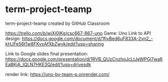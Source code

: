 # term-project-teamp

term-project-teamp created by GitHub Classroom

https://trello.com/b/wiXj0IKg/csc667-867-uno
Game: Uno
Link to API design: https://docs.google.com/document/d/1fjvBed6uF833A-2vn2_-kHJFe56t1w8FKvxAfXbZwyk/edit?usp=sharing

Link to Google slides final presentation:
https://docs.google.com/presentation/d/1RVB_QUzCnzhqJcLtJeWPGj7wa6EaBKjA_IQLN7HKE3Q/edit?usp=drivesdk


render link:
https://uno-by-team-p.onrender.com/